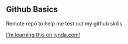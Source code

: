 Github Basics
-------------

Remote repo to help me test out my github skills

[I'm learning this on lynda.com!](http://www.lynda.com)

